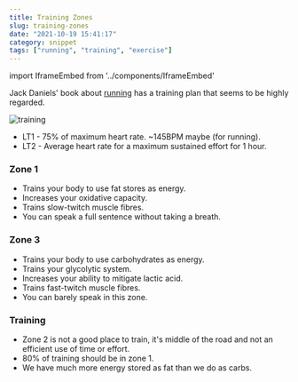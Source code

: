 ```yaml
---
title: Training Zones
slug: training-zones
date: "2021-10-19 15:41:17"
category: snippet
tags: ["running", "training", "exercise"]
---
```


import IframeEmbed from '../components/IframeEmbed'

Jack Daniels' book about
[running](https://www.amazon.com/Daniels-Running-Formula-Jack-Tupper/dp/1450431836) has a training plan that seems to be highly regarded.

![training]({static}/images/training-graph.png)

- LT1 - 75% of maximum heart rate. ~145BPM maybe (for running).
- LT2 - Average heart rate for a maximum sustained effort for 1 hour.

### Zone 1

- Trains your body to use fat stores as energy.
- Increases your oxidative capacity.
- Trains slow-twitch muscle fibres.
- You can speak a full sentence without taking a breath.

### Zone 3

- Trains your body to use carbohydrates as energy.
- Trains your glycolytic system.
- Increases your ability to mitigate lactic acid.
- Trains fast-twitch muscle fibres.
- You can barely speak in this zone.

### Training

- Zone 2 is not a good place to train, it's middle of the road and not an efficient use of time or effort.
- 80% of training should be in zone 1.
- We have much more energy stored as fat than we do as carbs.

<IframeEmbed src='https://youtube.com/embed/F3QcX58i3WE' />
